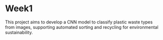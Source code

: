 # Week1
This project aims to develop a CNN model to classify plastic waste types from images, supporting automated sorting and recycling for environmental sustainability.
